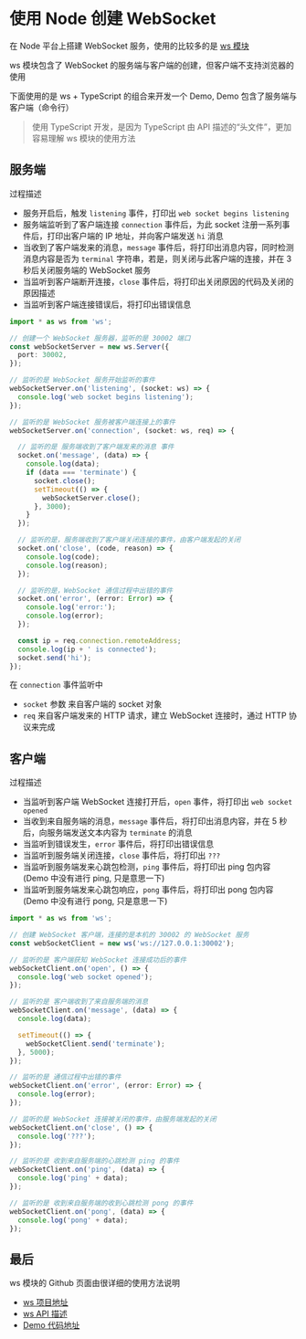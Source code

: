 # 使用 Node 创建 WebSocket

在 Node 平台上搭建 WebSocket 服务，使用的比较多的是 [ws 模块](https://github.com/websockets/ws)

ws 模块包含了 WebSocket 的服务端与客户端的创建，但客户端不支持浏览器的使用

下面使用的是 ws + TypeScript 的组合来开发一个 Demo, Demo 包含了服务端与客户端（命令行）

> 使用 TypeScript 开发，是因为 TypeScript 由 API 描述的“头文件”，更加容易理解 ws 模块的使用方法

## 服务端

过程描述

- 服务开启后，触发 `listening` 事件，打印出 `web socket begins listening`
- 服务端监听到了客户端连接 `connection` 事件后，为此 socket 注册一系列事件后，打印出客户端的 IP 地址，并向客户端发送 `hi` 消息
- 当收到了客户端发来的消息，`message` 事件后，将打印出消息内容，同时检测消息内容是否为 `terminal` 字符串，若是，则关闭与此客户端的连接，并在 3 秒后关闭服务端的 WebSocket 服务
- 当监听到客户端断开连接，`close` 事件后，将打印出关闭原因的代码及关闭的原因描述
- 当监听到客户端连接错误后，将打印出错误信息 

```typescript
import * as ws from 'ws';

// 创建一个 WebSocket 服务器，监听的是 30002 端口
const webSocketServer = new ws.Server({
  port: 30002,
});

// 监听的是 WebSocket 服务开始监听的事件
webSocketServer.on('listening', (socket: ws) => {
  console.log('web socket begins listening');
});

// 监听的是 WebSocket 服务被客户端连接上的事件
webSocketServer.on('connection', (socket: ws, req) => {

  // 监听的是 服务端收到了客户端发来的消息 事件
  socket.on('message', (data) => {
    console.log(data);
    if (data === 'terminate') {
      socket.close();
      setTimeout(() => {
        webSocketServer.close();
      }, 3000);
    }
  });

  // 监听的是，服务端收到了客户端关闭连接的事件，由客户端发起的关闭
  socket.on('close', (code, reason) => {
    console.log(code);
    console.log(reason);
  });

  // 监听的是，WebSocket 通信过程中出错的事件
  socket.on('error', (error: Error) => {
    console.log('error:');
    console.log(error);
  });

  const ip = req.connection.remoteAddress;
  console.log(ip + ' is connected');
  socket.send('hi');
});
```

在 `connection` 事件监听中

- `socket` 参数 来自客户端的 socket 对象
- `req` 来自客户端发来的 HTTP 请求，建立 WebSocket 连接时，通过 HTTP 协议来完成

## 客户端

过程描述

- 当监听到客户端 WebSocket 连接打开后，`open` 事件，将打印出 `web socket opened`
- 当收到来自服务端的消息，`message` 事件后，将打印出消息内容，并在 5 秒后，向服务端发送文本内容为 `terminate` 的消息
- 当监听到错误发生，`error` 事件后，将打印出错误信息
- 当监听到服务端关闭连接，`close` 事件后，将打印出 `???`
- 当监听到服务端发来心跳包检测，`ping` 事件后，将打印出 ping 包内容 (Demo 中没有进行 ping, 只是意思一下)
- 当监听到服务端发来心跳包响应，`pong` 事件后，将打印出 pong 包内容 (Demo 中没有进行 pong, 只是意思一下)

```typescript
import * as ws from 'ws';

// 创建 WebSocket 客户端，连接的是本机的 30002 的 WebSocket 服务
const webSocketClient = new ws('ws://127.0.0.1:30002');

// 监听的是 客户端获知 WebSocket 连接成功后的事件
webSocketClient.on('open', () => {
  console.log('web socket opened');
});

// 监听的是 客户端收到了来自服务端的消息
webSocketClient.on('message', (data) => {
  console.log(data);

  setTimeout(() => {
    webSocketClient.send('terminate');
  }, 5000);
});

// 监听的是 通信过程中出错的事件
webSocketClient.on('error', (error: Error) => {
  console.log(error);
});

// 监听的是 WebSocket 连接被关闭的事件，由服务端发起的关闭
webSocketClient.on('close', () => {
  console.log('???');
});

// 监听的是 收到来自服务端的心跳检测 ping 的事件
webSocketClient.on('ping', (data) => {
  console.log('ping' + data);
});

// 监听的是 收到来自服务端的收到心跳检测 pong 的事件
webSocketClient.on('pong', (data) => {
  console.log('pong' + data);
});
```

## 最后

ws 模块的 Github 页面由很详细的使用方法说明

- [ws 项目地址](https://github.com/websockets/ws)
- [ws API 描述](https://github.com/websockets/ws/blob/master/doc/ws.md)
- [Demo 代码地址](https://github.com/pennyworthit/node-websocket-demo)


